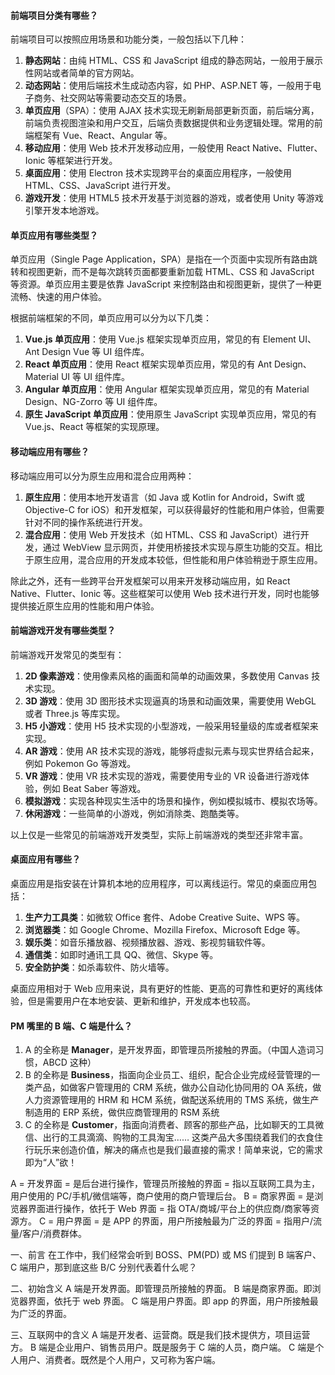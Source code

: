 <!--
 * @Author: Shu Binqi
 * @Date: 2023-03-08 16:10:10
 * @LastEditors: Shu Binqi
 * @LastEditTime: 2023-03-08 16:25:46
 * @Description: 前端项目
 * @Version: 1.0.0
 * @FilePath: \interviewQuestions\前端项目\前端项目.md
-->

#### 前端项目分类有哪些？

前端项目可以按照应用场景和功能分类，一般包括以下几种：

1. **静态网站**：由纯 HTML、CSS 和 JavaScript 组成的静态网站，一般用于展示性网站或者简单的官方网站。
1. **动态网站**：使用后端技术生成动态内容，如 PHP、ASP.NET 等，一般用于电子商务、社交网站等需要动态交互的场景。
1. **单页应用**（SPA）：使用 AJAX 技术实现无刷新局部更新页面，前后端分离，前端负责视图渲染和用户交互，后端负责数据提供和业务逻辑处理。常用的前端框架有 Vue、React、Angular 等。
1. **移动应用**：使用 Web 技术开发移动应用，一般使用 React Native、Flutter、Ionic 等框架进行开发。
1. **桌面应用**：使用 Electron 技术实现跨平台的桌面应用程序，一般使用 HTML、CSS、JavaScript 进行开发。
1. **游戏开发**：使用 HTML5 技术开发基于浏览器的游戏，或者使用 Unity 等游戏引擎开发本地游戏。

#### 单页应用有哪些类型？

单页应用（Single Page Application，SPA）是指在一个页面中实现所有路由跳转和视图更新，而不是每次跳转页面都要重新加载 HTML、CSS 和 JavaScript 等资源。单页应用主要是依靠 JavaScript 来控制路由和视图更新，提供了一种更流畅、快速的用户体验。

根据前端框架的不同，单页应用可以分为以下几类：

1. **Vue.js 单页应用**：使用 Vue.js 框架实现单页应用，常见的有 Element UI、Ant Design Vue 等 UI 组件库。
1. **React 单页应用**：使用 React 框架实现单页应用，常见的有 Ant Design、Material UI 等 UI 组件库。
1. **Angular 单页应用**：使用 Angular 框架实现单页应用，常见的有 Material Design、NG-Zorro 等 UI 组件库。
1. **原生 JavaScript 单页应用**：使用原生 JavaScript 实现单页应用，常见的有 Vue.js、React 等框架的实现原理。

#### 移动端应用有哪些？

移动端应用可以分为原生应用和混合应用两种：

1. **原生应用**：使用本地开发语言（如 Java 或 Kotlin for Android，Swift 或 Objective-C for iOS）和开发框架，可以获得最好的性能和用户体验，但需要针对不同的操作系统进行开发。
1. **混合应用**：使用 Web 开发技术（如 HTML、CSS 和 JavaScript）进行开发，通过 WebView 显示网页，并使用桥接技术实现与原生功能的交互。相比于原生应用，混合应用的开发成本较低，但性能和用户体验稍逊于原生应用。

除此之外，还有一些跨平台开发框架可以用来开发移动端应用，如 React Native、Flutter、Ionic 等。这些框架可以使用 Web 技术进行开发，同时也能够提供接近原生应用的性能和用户体验。

#### 前端游戏开发有哪些类型？

前端游戏开发常见的类型有：

1. **2D 像素游戏**：使用像素风格的画面和简单的动画效果，多数使用 Canvas 技术实现。
1. **3D 游戏**：使用 3D 图形技术实现逼真的场景和动画效果，需要使用 WebGL 或者 Three.js 等库实现。
1. **H5 小游戏**：使用 H5 技术实现的小型游戏，一般采用轻量级的库或者框架来实现。
1. **AR 游戏**：使用 AR 技术实现的游戏，能够将虚拟元素与现实世界结合起来，例如 Pokemon Go 等游戏。
1. **VR 游戏**：使用 VR 技术实现的游戏，需要使用专业的 VR 设备进行游戏体验，例如 Beat Saber 等游戏。
1. **模拟游戏**：实现各种现实生活中的场景和操作，例如模拟城市、模拟农场等。
1. **休闲游戏**：一些简单的小游戏，例如消除类、跑酷类等。

以上仅是一些常见的前端游戏开发类型，实际上前端游戏的类型还非常丰富。

#### 桌面应用有哪些？

桌面应用是指安装在计算机本地的应用程序，可以离线运行。常见的桌面应用包括：

1. **生产力工具类**：如微软 Office 套件、Adobe Creative Suite、WPS 等。
1. **浏览器类**：如 Google Chrome、Mozilla Firefox、Microsoft Edge 等。
1. **娱乐类**：如音乐播放器、视频播放器、游戏、影视剪辑软件等。
1. **通信类**：如即时通讯工具 QQ、微信、Skype 等。
1. **安全防护类**：如杀毒软件、防火墙等。

桌面应用相对于 Web 应用来说，具有更好的性能、更高的可靠性和更好的离线体验，但是需要用户在本地安装、更新和维护，开发成本也较高。

#### PM 嘴里的 B 端、C 端是什么？

1. A 的全称是 **Manager**，是开发界面，即管理员所接触的界面。（中国人造词习惯，ABCD 这种）
2. B 的全称是 **Business**，指面向企业员工、组织，配合企业完成经营管理的一类产品，如做客户管理用的 CRM 系统，做办公自动化协同用的 OA 系统，做人力资源管理用的 HRM 和 HCM 系统，做配送系统用的 TMS 系统，做生产制造用的 ERP 系统，做供应商管理用的 RSM 系统
3. C 的全称是 **Customer**，指面向消费者、顾客的那些产品，比如聊天的工具微信、出行的工具滴滴、购物的工具淘宝…… 这类产品大多围绕着我们的衣食住行玩乐来创造价值，解决的痛点也是我们最直接的需求！简单来说，它的需求即为“人”欲！

A = 开发界面 = 是后台进行操作，管理员所接触的界面 = 指以互联网工具为主，用户使用的 PC/手机/微信端等，商户使用的商户管理后台。
B = 商家界面 = 是浏览器界面进行操作，依托于 Web 界面 = 指 OTA/商城/平台上的供应商/商家等资源方。
C = 用户界面 = 是 APP 的界面，用户所接触最为广泛的界面 = 指用户/流量/客户/消费群体。

一、前言
在工作中，我们经常会听到 BOSS、PM(PD) 或 MS 们提到 B 端客户、C 端用户，那到底这些 B/C 分别代表着什么呢？

二、初始含义
A 端是开发界面。即管理员所接触的界面。
B 端是商家界面。即浏览器界面，依托于 web 界面。
C 端是用户界面。即 app 的界面，用户所接触最为广泛的界面。

三、互联网中的含义
A 端是开发者、运营商。既是我们技术提供方，项目运营方。
B 端是企业用户、销售员用户。既是服务于 C 端的人员，商户端。
C 端是个人用户、消费者。既然是个人用户，又可称为客户端。
